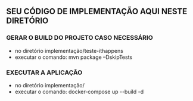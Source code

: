 ## SEU CÓDIGO DE IMPLEMENTAÇÃO AQUI NESTE DIRETÓRIO

### GERAR O BUILD DO PROJETO CASO NECESSÁRIO

- no diretório implementação/teste-ithappens
- executar o comando: mvn package –DskipTests

### EXECUTAR A APLICAÇÃO

- no diretório implementação/
- executar o comando: docker-compose up --build -d

